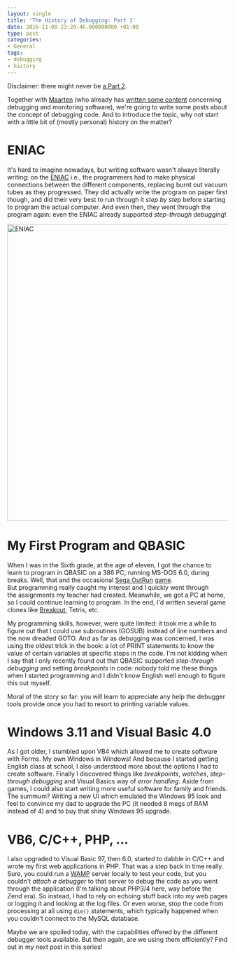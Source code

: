 ```yaml
---
layout: single
title: 'The History of Debugging: Part 1'
date: 2016-11-08 23:20:46.000000000 +01:00
type: post
categories:
- General
tags:
- debugging
- history
---
```


<p>Disclaimer: there might never be <a href="http://www.imdb.com/title/tt0082517/" target="_blank">a Part 2</a>.</p>
<p>Together with <a href="https://blog.maartenballiauw.be/" target="_blank">Maarten</a> (who already has <a href="https://blog.maartenballiauw.be/post/2016/10/19/making-net-code-less-allocatey-garbage-collector.html" target="_blank">written some content</a> concerning debugging and monitoring software), we're going to write some posts about the concept of debugging code. And to introduce the topic, why not start with a little bit of (mostly personal) history on the matter?</p>
<h1>ENIAC</h1>
<p>It's hard to imagine nowadays, but writing software wasn't always literally writing: on the <a href="https://en.wikipedia.org/wiki/ENIAC" target="_blank">ENIAC</a> i.e., the programmers had to make physical connections between the different components, replacing burnt out vacuum tubes as they progressed. They did actually write the program on paper first though, and did their very best to run through it <em>step by step</em> before starting to program the actual computer. And even then, they went through the program again: even the ENIAC already supported <em>step-through debugging</em>!</p>
<p><a href="/assets/eniac.jpg"><img class="aligncenter size-full wp-image-565" src="{{ site.baseurl }}/assets/eniac.jpg" alt="ENIAC" width="994" height="677" /></a></p>


<h1>My First Program and QBASIC</h1>
<p>When I was in the Sixth grade, at the age of eleven, I got the chance to learn to program in QBASIC on a 386 PC, running MS-DOS 6.0, during breaks. Well, that and the occasional <a href="https://en.wikipedia.org/wiki/Out_Run" target="_blank">Sega OutRun</a> <a href="https://www.youtube.com/watch?v=Y0qFU39Y-M0" target="_blank">game</a>.<br />
But programming really caught my interest and I quickly went through the assignments my teacher had created. Meanwhile, we got a PC at home, so I could continue learning to program. In the end, I'd written several game clones like <a href="https://en.wikipedia.org/wiki/Breakout_(video_game)" target="_blank">Breakout</a>, Tetris, etc.</p>
<p>My programming skills, however, were quite limited: it took me a while to figure out that I could use subroutines (GOSUB) instead of line numbers and the now dreaded GOTO. And as far as debugging was concerned, I was using the oldest trick in the book: a lot of PRINT statements to know the value of certain variables at specific steps in the code. I'm not kidding when I say that I only recently found out that QBASIC supported <em>step-through debugging</em> and setting <em>breakpoints</em> in code: nobody told me these things when I started programming and I didn't know English well enough to figure this out myself.</p>
<p>Moral of the story so far: you will learn to appreciate any help the debugger tools provide once you had to resort to printing variable values.</p>
<h1>Windows 3.11 and Visual Basic 4.0</h1>
<p>As I got older, I stumbled upon VB4 which allowed me to create software with Forms. My own Windows in Windows! And because I started getting English class at school, I also understood more about the options I had to create software. Finally I discovered things like <em>breakpoints</em>, <em>watches</em>, <em>step-through debugging</em> and Visual Basics way of <em>error handling</em>. Aside from games, I could also start writing more useful software for family and friends.<br />
The summum? Writing a new UI which emulated the Windows 95 look and feel to convince my dad to upgrade the PC (it needed 8 megs of RAM instead of 4) and to buy that shiny Windows 95 upgrade.</p>
<h1>VB6, C/C++, PHP, ...</h1>
<p class="">I also upgraded to Visual Basic 97, then 6.0, started to dabble in C/C++ and wrote my first web applications in PHP. That was a step back in time really. Sure, you could run a <a href="https://en.wikipedia.org/wiki/LAMP_(software_bundle)#WAMP" target="_blank">WAMP</a> server locally to test your code, but you couldn't <em>attach a debugger</em> to that server to debug the code as you went through the application (I'm talking about PHP3/4 here, way before the Zend era). So instead, I had to rely on echoing stuff back into my web pages or logging it and looking at the log files. Or even worse, stop the code from processing at all using <code>die()</code> statements, which typically happened when you couldn't connect to the MySQL database.</p>
<p class="">Maybe we are spoiled today, with the capabilities offered by the different debugger tools available. But then again, are we using them efficiently? Find out in my next post in this series!</p>
